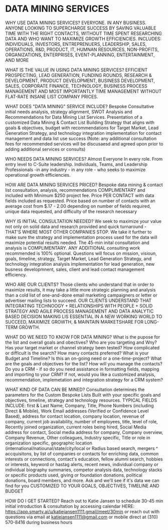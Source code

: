 # DATA MINING SERVICES 

WHY USE DATA MINING SERVICES? 
EVERYONE. IN ANY BUSINESS. ANYONE LOOKING TO SUPERCHARGE SUCCESS BY SAVING VALUABLE TIME WITH THE RIGHT CONTACTS, WITHOUT TIME SPENT RESEARCHING DATA AND WHO WANT TO MAXIMIZE GROWTH EFFICIENCIES. INCLUDES: INDIVIDUALS, INVESTORS, ENTREPRENUERS, LEADERSHIP, SALES, OPERATIONS, R&D, PRODUCT, IT, HUMNAN RESOURCES, NON-PROFITS, ORGANIZATIONS, ENTERPRISES, EVENT-PLANNING, ENTERTAINMENT, AND MORE

WHAT IS THE VALUE IN USING DATA MINING SERVICES?
EFFICIENT PROSPECTING, LEAD GENERATION, FUNDING ROUNDS, RESEARCH & DEVELOPMENT, PRODUCT DEVELOPMENT, BUSINESS DEVELOPMENT, SALES, CORPORATE FINANCE, TECHNOLOGY, BUSINESS PROCESS MANAGEMENT AND MOST IMPORTANTLY TIME MANAGEMENT WITHOUT FLAT-RATE INSANE LIST COMPANY PRICES. 

WHAT DOES "DATA MINING" SERVICE INCLUDE?
Bespoke Consultative initial needs analysis, strategy alignment, SWOT Analysis and Recommendations for Data Mining List Services. Presentation of a customized Data Mining & Contact List Building Strategy that aligns with goals & objectives, budget with recommendations for Target Market, Lead Generation Strategy, and technology integration implementation for contact management and data list use success (Note: any additional consultation fees for recommended services will be discusaesd and agreed upon prior to adding additional services or consults)

WHO NEEDS DATA MINING SERVICES?
Almost Everyone In every role. From entry level to C-Suite leadership. Individuals, Teams, and Leadership Professionals -in any industry - in any role - who seeks to maximize operational growth efficiencies. 

HOW ARE DATA MINING SERVICES PRICED?
Bespoke data mining & contact list consultation, analysis, recommendations COMPLIMENTARY and included with Minimum $250 project fee. Price PER CONTACT with data fields included as requested. Price based on number of contacts with an average cost from $.17 - 2.00 depending on number of fields required, unique data requested, and difficulty of the research necessary

WHY IS INITIAL CONSULTATION NEEDED?
We seek to maximize your value not only on solid data and research provided and quick turnaround - THAT'S WHERE MOST OTHER COMPANIES STOP. We take it further to make sure the strategy and implementation process used for the data will maximize potential results needed.  The 45-min inital consultation and analysis is COMPLIMENTARY. ANY ADDITIONAL consulting work recommended is 100% optional. Questions will focus on mission, visioun, goals, timeline, strategy, Target Market, Lead Generation Strategy, and technology integration analysis implementation for lead generation, new busness developmnent, sales, client and lead contact management efficiency. 

WHO ARE OUR CLIENTS?
Those clients who understand that in order to maximize results, it may take a little more strategic planning and analysis than a cold list of one-and-done email marketing campaigners or letter or advertiser mailing lists to succeed. OUR CLIENTS UNDERSTAND THAT INTEGRATING TECHNOOGY + RELATIONSHIPS WITH PEOPLE + SOLID STRATEGY AND AGILE PROCESS MANAGEMENT AND DATA ANALYTIC BASED DECISION MAKING  LIS ESSENTIAL IN A NEW WORKING WORLD TO SUCCEED, MAXIMIZE GROWTH, & MAINTAIN MARKETSHARE FOR LONG-TERM GROWTH.

WHAT DO WE NEED TO KNOW FOR DATA MINING?
What is the pupose for the list and overall goals and obectives? Who are you targeting and Wny? Has your target market or channel strategy been tested? How complicated or difficult is the search?  How many contacts preferred?  What is your Budget and Timeline?  Is this an on-going need or a one-time-project?  What are the goals and objectives for the list? How will you manage the contacts? Do you a CRM - if so do you need assistance in formatting fields, mapping and importing to your CRM? If not, would you like a customized analysis, recommendation, implemetation and integration strategy for a CRM system? 

WHAT KIND OF DATA CAN BE MINED?
Consultation determines the parameters for the Custom Bespoke Lists Built with your specific goals and objectives, timeline, strategy and technology resources. TYPICAL FIELDS INCLUDE: first & Last Name, Company, Title, Phone Numbers (including Direct & Mobile), Work Email addresses (Verified or Confidence Level Based), address for contact location, company location, revenue of company, current job availability, number of employees, title, level of role, Recently joined organization, current roles being hired, Social Media address for contact, Social media address for company, Company overview, Company Revenue, Other colleagues, Industry specific, Title or role in organization specific, geographic location (international/natiounal/state/city/local or Radius based search, mergers ^ accquisitons, by list of companies or contacts for enriching data, common interests or connections, contact's education, fellow alumni search, hobbies or interests, keyword or hastag alerts, recent news, individual company or individual biography summaries, competor analysis data, technology stacks or specific products used, giving or foundation donations, political donations, board members, and more. Ask and we'll see if it's data we can find for you CUSTOMIZED TO YOUR GOALS, OBJECTIVES, TIMELINE AND BUDGET 

HOW DO I GET STARTED?
Reach out to Katie Jansen to schedule 30-45 min initial introduction & consultation by accessing calendar HERE: https://app.smarty.ai/u/katiejansen1111.gmail/meet/30min or reach out with questions via email at katiejansen1111@gmail.com or mobile direct at (310) 570-8416 during business hours
